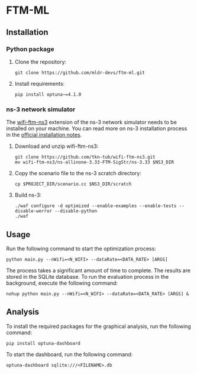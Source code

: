 # FTM-ML

## Installation

### Python package

1. Clone the repository:
	```
	git clone https://github.com/mldr-devs/ftm-ml.git
	```
2. Install requirements:
	```
	pip install optuna~=4.1.0
	```

### ns-3 network simulator

The [wifi-ftm-ns3](https://github.com/tkn-tub/wifi-ftm-ns3) extension of the ns-3 network simulator needs to be installed on your machine. You can read more on ns-3 installation process in the [official installation notes](https://www.nsnam.org/wiki/Installation).

1. Download and unzip wifi-ftm-ns3:
	```
	git clone https://github.com/tkn-tub/wifi-ftm-ns3.git
	mv wifi-ftm-ns3/ns-allinone-3.33-FTM-SigStr/ns-3.33 $NS3_DIR
	```
2. Copy the scenario file to the ns-3 scratch directory:
	```
    cp $PROJECT_DIR/scenario.cc $NS3_DIR/scratch
    ```
3. Build ns-3:
	```
	./waf configure -d optimized --enable-examples --enable-tests --disable-werror --disable-python
	./waf
	```

## Usage

Run the following command to start the optimization process:

```
python main.py --nWifi=<N_WIFI> --dataRate=<DATA_RATE> [ARGS]
```

The process takes a significant amount of time to complete. The results are stored in the SQLite database.
To run the evaluation process in the background, execute the following command:

```
nohup python main.py --nWifi=<N_WIFI> --dataRate=<DATA_RATE> [ARGS] &
```

## Analysis

To install the required packages for the graphical analysis, run the following command:

```
pip install optuna-dashboard
```

To start the dashboard, run the following command:

```
optuna-dashboard sqlite:///<FILENAME>.db
```
